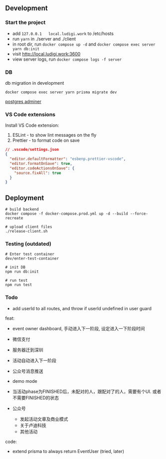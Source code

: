 ## Development

### Start the project

- add `127.0.0.1   local.ludigi.work` to /etc/hosts
- run `yarn` in ./server and ./client
- in root dir, run `docker compose up -d` and `docker compose exec server yarn db:init`
- visit http://local.ludigi.work:3600
- view server logs, run `docker compose logs -f server`

### DB

db migration in development
```
docker compose exec server yarn prisma migrate dev
```

[postgres adminer](http://localhost:8081/?pgsql=db&username=postgres&db=matching_app&ns=public)


### VS Code extensions

Install VS Code extension:

1. ESLint - to show lint messages on the fly
2. Prettier - to format code on save

```json
// .vscode/settings.json
{
  "editor.defaultFormatter": "esbenp.prettier-vscode",
  "editor.formatOnSave": true,
  "editor.codeActionsOnSave": {
    "source.fixAll": true
  }
}
```

## Deployment

```
# build backend
docker compose -f docker-compose.prod.yml up -d --build --force-recreate

# upload client files
./release-client.sh
```

### Testing (outdated)

```
# Enter test container
dev/enter-test-container

# init DB
npm run db:init

# run test
npm run test
```

### Todo

- add userId to all routes, and throw if userId undefined in user guard

feat:
- event owner dashboard, 手动进入下一阶段, 设定进入一下阶段时间

- 微信支付
- 服务器迁到深圳
- 活动自动进入下一阶段
- 公众号消息推送
- demo mode
- 当活动phase为FINISHED后，未配对的人，跟配对了的人，需要有个UI. 或者不需要FINISHED的状态
- 公众号
  - 发起活动文章及商业模式
  - 关于卢迪科技
  - 其他活动

code:
- extend prisma to always return EventUser (tried, later)